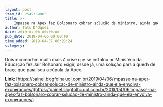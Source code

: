 ```yaml
---
layout: post
item_id: 2549339003
title: >-
    Impasse na Apex faz Bolsonaro cobrar solução de ministro, ainda que ela envolva exonerações
author: Tatu D'Oquei
date: 2019-04-06 00:00:00
pub_date: 2019-04-06 00:00:00
time_added: 2019-04-07 06:22:24
category: 
---
```


Dois incomodam muito mais A crise que se instalou no Ministério da Educação fez Jair Bolsonaro exigir, desde já, uma solução para a queda de braço que paralisou a cúpula da Apex.

**Link:** [https://painel.blogfolha.uol.com.br/2019/04/06/impasse-na-apex-faz-bolsonaro-cobrar-solucao-de-ministro-ainda-que-ela-envolva-exoneracoes/](https://painel.blogfolha.uol.com.br/2019/04/06/impasse-na-apex-faz-bolsonaro-cobrar-solucao-de-ministro-ainda-que-ela-envolva-exoneracoes/)

